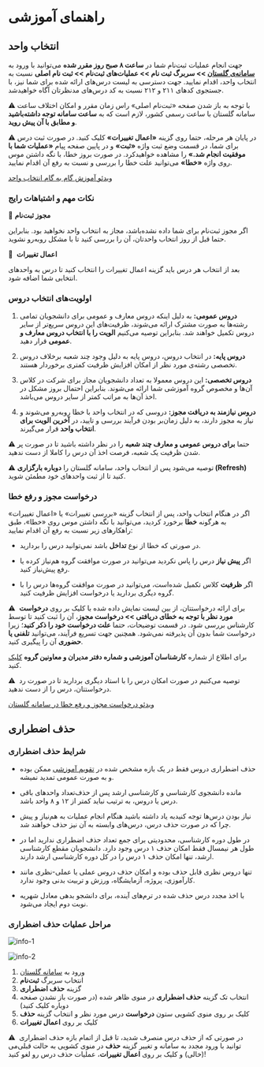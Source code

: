 # راهنمای آموزشی


## انتخاب واحد


جهت انجام عملیات ثبت‌نام شما در **ساعت ۸ صبح روز مقرر شده** می‌توانید با ورود به **[سامانه‌ی گلستان](https://golestan.ui.ac.ir/home/Default.htm) >> سربرگ ثبت نام >> عملیات‌های ثبت‌نام >> ثبت نام اصلی** نسبت به انتخاب واحد، اقدام نمایید. جهت دسترسی به لیست درس‌های ارائه شده برای شما نیز، با جستجوی کدهای ۲۱۱ و ۲۱۲ نسبت به کد درس‌های مدنظرتان آگاه خواهید‌شد.


⚠️  با توجه به باز شدن صفحه «ثبت‌نام اصلی» راس زمان مقرر و امکان اختلاف ساعت سامانه گلستان با ساعت رسمی کشور، لازم است که به **ساعت سامانه توجه داشته‌باشید و مطابق با آن پیش روید**.


⚠️  در پایان هر مرحله، حتما روی گزینه **«اعمال تغییرات»** کلیک کنید. در صورت ثبت درس برای شما، در قسمت وضع ثبت واژه **«ثبت»** و در پایین صفحه پیام **«عملیات شما با موفقیت انجام شد.»** را مشاهده خواهید‌کرد. در صورت بروز خطا، با نگه داشتن موس روی واژه **«خطا»** می‌توانید علت خطا را بررسی و نسبت به رفع آن اقدام نمایید.


[ویدئو آموزش گام به گام انتخاب واحد](https://drive.google.com/file/d/1TF3cncbAmKTF-L1YrJyW_shb0Wc3QLjk/view?usp=sharing)


### نکات مهم و اشتباهات رایج


🔸 **مجوز ثبت‌نام**


اگر مجوز ثبت‌نام برای شما داده نشده‌باشد، مجاز به انتخاب واحد نخواهید بود. بنابراین حتما قبل از روز انتخاب واحدتان، آن را بررسی کنید تا با مشکل روبه‌رو نشوید. 


🔸  **اعمال تغییرات**


بعد از انتخاب هر درس باید گزینه اعمال تغییرات را انتخاب کنید تا درس به واحد‌های انتخابی شما اضافه شود. 


### اولویت‌های انتخاب دروس


1. **دروس عمومی:** به دلیل اینکه دروس معارف و عمومی برای دانشجویان تمامی رشته‌ها به صورت مشترک ارائه می‌شوند، ظرفیت‌های این دروس سریع‌تر از سایر دروس تکمیل خواهند‌ شد. بنابراین توصیه می‌کنیم **الویت را با انتخاب دروس معارف و عمومی** قرار دهید. 


2. **دروس پایه:** در انتخاب دروس، دروس پایه به دلیل وجود چند شعبه برخلاف دروس تخصصی رشته‌ی مورد نظر از امکان افزایش ظرفیت کمتری برخوردار هستند.


3. **دروس تخصصی:** این دروس معمولا به تعداد دانشجویان مجاز برای شرکت در کلاس آن‌ها و مخصوص گروه آموزشی شما ارائه می‌شوند. بنابراین احتمال بروز مشکل در اخذ آن‌ها به مراتب کمتر از سایر دروس می‌باشد.


4. **دروس نیازمند به دریافت مجوز:** دروسی که در انتخاب واحد با خطا روبه‌رو می‌شوند و نیاز به مجوز دارند، به دلیل زمان‌بر بودن فرآیند بررسی و تایید، در **آخرین الویت‌ برای انتخاب واحد** قرار می‌گیرند.


⚠️ حتما **برای دروس عمومی و معارف چند شعبه** را در نظر داشته باشید تا در صورت پر شدن ظرفیت یک شعبه، فرصت اخذ آن درس را کاملا از دست ندهید.


⚠️ توصیه می‌شود پس از انتخاب واحد، سامانه گلستان را **دوباره بارگزاری (Refresh)** کنید تا از ثبت واحد‌های خود مطمئن شوید.


### درخواست مجوز و رفع خطا


اگر در هنگام انتخاب واحد، پس از انتخاب گزینه «بررسی تغییرات» یا «اعمال تغییرات» به هرگونه **خطا** برخورد کردید، می‌توانید با نگه داشتن موس روی «خطا»، طبق راهکارهای زیر نسبت به رفع آن اقدام نمایید:


- در صورتی که خطا از نوع **تداخل** باشد نمی‌توانید درس را بردارید.


- اگر **پیش نیاز** درس را پاس نکردید می‌توانید در صورت موافقت گروه هم‌نیاز کرده یا رفع پیش‌نیاز کنید. 


- اگر **ظرفیت** کلاس تکمیل شده‌است، می‌توانید در صورت موافقت گروه‌ها درس را با گروه دیگری بردارید یا درخواست افزایش ظرفیت کنید.


⚠️  برای ارائه درخواستتان، از بین لیست نمایش داده شده با کلیک بر روی **درخواست مورد نظر با توجه به خطای دریافتی >> درخواست مجوز**، آن را ثبت کنید تا توسط کارشناس بررسی شود. در قسمت توضیحات، حتما **علت درخواست خود را ذکر کنید**؛ زیرا درخواست شما بدون آن پذیرفته نمی‌شود. همچنین جهت تسریع فرآیند، می‌توانید **تلفنی یا حضوری** آن را پیگیری کنید.


برای اطلاع از شماره **کارشناسان آموزشی و شماره دفتر مدیران و معاونین گروه** [کلیک](/دانشکده) کنید. 


⚠️  توصیه می‌کنیم در صورت امکان درس را با استاد دیگری بردارید تا در صورت رد درخواستتان، درس را از دست ندهید.


[ویدئو درخواست مجوز و رفع خطا در سامانه گلستان](https://drive.google.com/file/d/1l1aDqDok7wKLfKv0H0e6--oP3QiH3YyI/view?usp=sharing)


## حذف اضطراری


### شرایط حذف اضطراری


- حذف اضطراری دروس فقط در یک بازه مشخص شده در [تقویم آموزشی](/دانشکده/اطلاعات%20ترمی/تقویم%20آموزشی%20و%20تفصیلی) ممکن بوده و به صورت عمومی تمدید نمیشه.


- تعداد واحدهای باقی‌‎مانده دانشجوی کارشناسی و کارشناسی ارشد پس از حذف درس یا دروس، به ترتیب نباید کمتر از ۱۲ و ۸ واحد باشد. 


- به یاد داشته باشید هنگام انجام عملیات به هم‌نیاز و پیش‌‎نیاز بودن درس‌ها توجه کنید چرا که در صورت حذف درس، درس‌‌های وابسته به آن نیز حذف خواهند شد.


- در طول دوره کارشناسی، محدودیتی برای جمع تعداد حذف اضطراری ندارید اما در طول هر نیمسال فقط امکان حذف ۱ درس وجود دارد. دانشجویان مقطع کارشناسی ارشد، تنها امکان حذف ۱ درس را در کل دوره کارشناسی ارشد دارند.


- تنها دروس نظری قابل حذف بوده و امکان حذف دروس عملی یا عملی-نظری مانند کارآموزی، پروژه، آزمایشگاه، ورزش و تربیت بدنی وجود ندارد.


- با اخذ مجدد درس حذف شده در ترم‌های آینده، برای دانشجو بدهی معادل شهریه نوبت دوم ایجاد می‌شود.


### مراحل عملیات حذف اضطراری


![info-1](https://res.cloudinary.com/ddjzobmdv/image/upload/v1744021429/info-1_gufwh3.jpg)


![info-2](https://res.cloudinary.com/ddjzobmdv/image/upload/v1744021432/info-2_rbhvuc.jpg)


1. ورود به [سامانه گلستان](https://golestan.ui.ac.ir)
2. انتخاب سربرگ **ثبت‌نام**
3. گزینه **حذف اضطراری**
4. انتخاب تک گزینه **حذف اضطراری** در منوی ظاهر شده (در صورت باز نشدن صفحه دوباره کلیک کنید)
5. کلیک بر روی منوی کشویی ستون **درخواست** درس مورد نظر و انتخاب گزینه **حذف** 
6. کلیک بر روی **اعمال تغییرات** 


⚠️  در صورتی که از حذف درس منصرف شدید، تا قبل از اتمام بازه حذف اضطراری می‎‌توانید با ورود مجدد به سامانه و تغییر گزینه **حذف** در منوی کشویی به حالت قبلی (خالی) و کلیک بر روی **اعمال تغییرات**، عملیات حذف درس رو لغو کنید!
